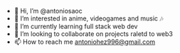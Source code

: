 - 👋 Hi, I’m @antoniosaoc
- 👀 I’m interested in anime, videogames and music 🎶 
- 🌱 I’m currently learning full stack web dev
- 💞️ I’m looking to collaborate on projects raletd to web3
- 📫 How to reach me antoniohez996@gmail.com

<!---
antoniosaoc/antoniosaoc is a ✨ special ✨ repository because its `README.md` (this file) appears on your GitHub profile.
You can click the Preview link to take a look at your changes.
--->
